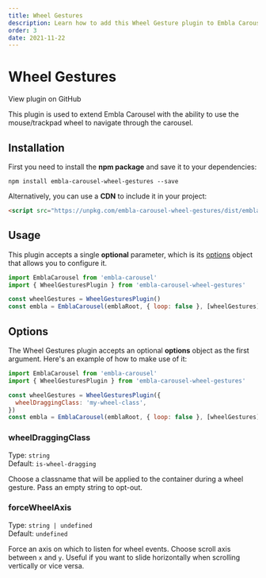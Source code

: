 ```yaml
---
title: Wheel Gestures
description: Learn how to add this Wheel Gesture plugin to Embla Carousel
order: 3
date: 2021-11-22
---
```


# Wheel Gestures

<RepositoryLink to="https://github.com/xiel/embla-carousel-wheel-gestures">View plugin on GitHub</RepositoryLink>

This plugin is used to extend Embla Carousel with the ability to use the mouse/trackpad wheel to navigate through the carousel.

## Installation

First you need to install the **npm package** and save it to your dependencies:

```shell
npm install embla-carousel-wheel-gestures --save
```

Alternatively, you can use a **CDN** to include it in your project:

```html
<script src="https://unpkg.com/embla-carousel-wheel-gestures/dist/embla-carousel-wheel-gestures.umd.js"></script>
```

## Usage

This plugin accepts a single **optional** parameter, which is its [options](/plugins/wheel-gestures/#options) object that allows you to configure it.

```js
import EmblaCarousel from 'embla-carousel'
import { WheelGesturesPlugin } from 'embla-carousel-wheel-gestures'

const wheelGestures = WheelGesturesPlugin()
const embla = EmblaCarousel(emblaRoot, { loop: false }, [wheelGestures])
```

## Options

The Wheel Gestures plugin accepts an optional **options** object as the first argument. Here's an example of how to make use of it:

```js
import EmblaCarousel from 'embla-carousel'
import { WheelGesturesPlugin } from 'embla-carousel-wheel-gestures'

const wheelGestures = WheelGesturesPlugin({
  wheelDraggingClass: 'my-wheel-class',
})
const embla = EmblaCarousel(emblaRoot, { loop: false }, [wheelGestures])
```

### wheelDraggingClass

Type: <BrandPrimaryText>`string`</BrandPrimaryText>  
Default: <BrandSecondaryText>`is-wheel-dragging`</BrandSecondaryText>

Choose a classname that will be applied to the container during a wheel gesture. Pass an empty string to opt-out.

### forceWheelAxis

Type: <BrandPrimaryText>`string | undefined`</BrandPrimaryText>  
Default: <BrandSecondaryText>`undefined`</BrandSecondaryText>

Force an axis on which to listen for wheel events. Choose scroll axis between `x` and `y`. Useful if you want to slide horizontally when scrolling vertically or vice versa.
